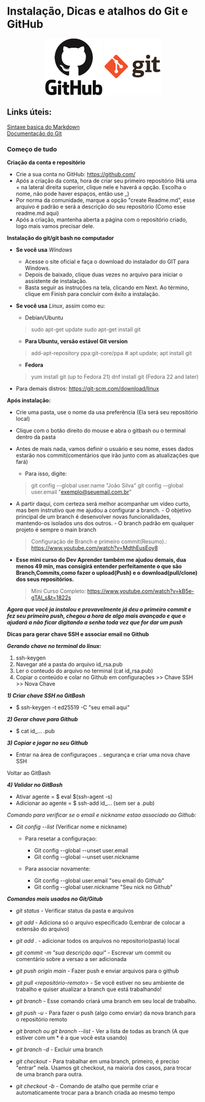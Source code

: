 # Instalação, Dicas e atalhos do Git e GitHub

<div align="center">
<img src="https://github.com/devicons/devicon/blob/master/icons/github/github-original-wordmark.svg" width="150" />
<img src="https://github.com/devicons/devicon/blob/master/icons/git/git-original-wordmark.svg" width="150" />
</div>

## Links úteis:
[Sintaxe basica do Markdown](https://www.markdownguide.org/basic-syntax/)<br>
[Documentação do Git](https://git-scm.com/docs/git/pt_BR)

### Começo de tudo

**Criação da conta e repositório**

- Crie a sua conta no GitHub: https://github.com/
- Após a criação da conta, hora de criar seu primeiro repositório (Há uma + na lateral direita superior, clique nele e haverá a opção. Escolha o nome, não pode haver espaços, então use _)
- Por norma da comunidade, marque a opção "create Readme.md", esse arquivo é padrão e será a descrição do seu repositório (Como esse readme.md aqui)
- Após a criação, mantenha aberta a página com o repositório criado, logo mais vamos precisar dele.

**Instalação do git/git bash no computador**

- **Se você usa** *Windows*
  - Acesse o site oficial e faça o download do instalador do GIT para Windows.
  - Depois de baixado, clique duas vezes no arquivo para iniciar o assistente de instalação.
  - Basta seguir as instruções na tela, clicando em Next. Ao término, clique em Finish para concluir com êxito a instalação.

- **Se você usa** *Linux*, assim como eu:
  - Debian/Ubuntu
   > sudo apt-get update
   > sudo apt-get install git

  - **Para Ubuntu, versão estável Git version**
  > add-apt-repository ppa:git-core/ppa # apt update; apt install git

  - **Fedora**
  > yum install git (up to Fedora 21)
  > dnf install git (Fedora 22 and later) 

- Para demais distros: https://git-scm.com/download/linux

**Após instalação:**
- Crie uma pasta, use o nome da usa preferência (Ela será seu repositório local)
- Clique com o botão direito do mouse e abra o gitbash ou o terminal dentro da pasta
- Antes de mais nada, vamos definir o usuário e seu nome, esses dados estarão nos commit(comentários que irão junto com as atualizações que fará)
  - Para isso, digite:
  > git config --global user.name "João Silva"
  > git config --global user.email "exemplo@seuemail.com.br"
- A partir daqui, com certeza será melhor acompanhar um vídeo curto, mas bem instrutivo que me ajudou a configurar a branch.
      - O objetivo principal de um branch é desenvolver novas funcionalidades, mantendo-os isolados uns dos outros.
      - O branch padrão em qualquer projeto é sempre o main branch
  > Configuração de Branch e primeiro commit(Resumo).: https://www.youtube.com/watch?v=MdthEusEoy8
  
- **Esse mini curso do Dev Aprender também me ajudou demais, dua menos 49 min, mas consigirá entender perfeitamente o que são Branch,Commits,como fazer o upload(Push) e o download(pull/clone) dos seus repositórios.**
  > Mini Curso Completo: https://www.youtube.com/watch?v=kB5e-gTAl_s&t=1822s



***Agora que você ja instalou e provavelmente já deu o primeiro commit e fez seu primeiro push, chegou a hora de algo mais avançado e que o ajudará a não ficar digitando a senha toda vez que for dar um push***

**Dicas para gerar chave SSH e associar email no Github** 

***Gerando chave no terminal do linux:***
1) ssh-keygen
2) Navegar até a pasta do arquivo id_rsa.pub
3) Ler o conteudo do arquivo no terminal (cat id_rsa.pub)
4) Copiar o conteúdo e colar no Github em configurações >> Chave SSH >> Nova Chave

***1) Criar chave SSH no GitBash***

  - $ ssh-keygen -t ed25519 -C "seu email aqui"

***2) Gerar chave para Github***

  - $ cat id_...   .pub

***3) Copiar e jogar no seu Github***

  - Entrar na área de configuraçoes .. segurança e criar uma nova chave SSH

  Voltar ao GitBash

***4) Validar no GitBash***

  - Ativar agente = $ eval $(ssh-agent -s)
  - Adicionar ao agente = $ ssh-add id_... (sem ser a .pub)

*Comando para verificar se o email e nickname estao associado ao Github:*

  - *Git config --list* (Verificar nome e nickname)

      - Para resetar a configuraçao:
        - Git config --global --unset user.email
        - Git config --global --unset user.nickname

      - Para associar novamente:
        - Git config --global user.email "seu email do Github"
        - Git config --global user.nickname "Seu nick no Github"





***Comandos mais usados no Git/Gitub***
 - *git status* - Verificar status da pasta e arquivos
  
 - *git add <arquivo>* - Adiciona só o arquivo especificado (Lembrar de colocar a extensão do arquivo)
  
 - *git add .* - adicionar todos os arquivos no repositorio(pasta) local
  
 - *git commit -m "sua descrição aqui"* - Escrevar um commit ou comentário sobre a versao a ser adicionada
  
 - *git push origin main* - Fazer push e enviar arquivos para o github
  
 - *git pull <repositório-remoto>* - Se você estiver no seu ambiente de trabalho e quiser atualizar a branch que está trabalhando!
  
 - *git branch <nome-da-branch>* - Esse comando criará uma branch em seu local de trabalho.
  
 - *git push -u <local-remoto> <nome-da-branch>* - Para fazer o push (algo como enviar) da nova branch para o repositório remoto
  
 - *git branch ou git branch --list* - Ver a lista de todas as branch (A que estiver com um * é a que você esta usando)
  
 - *git branch -d <nome-da-branch>* - Excluir uma branch
  
 - *git checkout <nome-da-branch>* - Para trabalhar em uma branch, primeiro, é preciso "entrar" nela. Usamos git checkout, na maioria dos casos, para trocar de uma branch para outra.
  
 - *git checkout -b <nome-da-branch>* - Comando de atalho que permite criar e automaticamente trocar para a branch criada ao mesmo tempo
